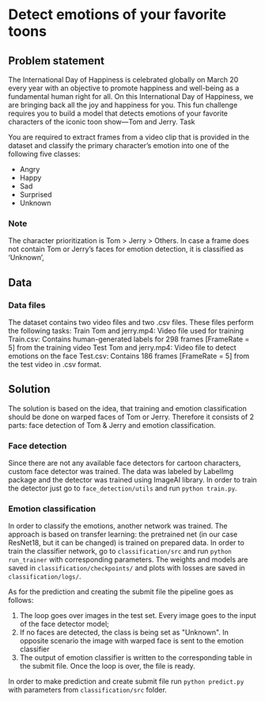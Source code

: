 # Detect emotions of your favorite toons
## Problem statement

The International Day of Happiness is celebrated globally on March 20 every year with an objective to promote happiness and well-being as a fundamental human right for all. On this International Day of Happiness, we are bringing back all the joy and happiness for you. This fun challenge requires you to build a model that detects emotions of your favorite characters of the iconic toon show—Tom and Jerry.
Task

You are required to extract frames from a video clip that is provided in the dataset and classify the primary character’s emotion into one of the following five classes:
* Angry
* Happy
* Sad
* Surprised
* Unknown

### Note
The character prioritization is Tom > Jerry > Others. In case a frame does not contain Tom or Jerry’s faces for emotion detection, it is classified as ‘Unknown’,

## Data

### Data files

The dataset contains two video files and two .csv files. These files perform the following tasks:
Train Tom and jerry.mp4: Video file used for training
Train.csv: Contains human-generated labels for 298 frames [FrameRate = 5] from the training video
Test Tom and jerry.mp4: Video file to detect emotions on the face
Test.csv: Contains 186 frames [FrameRate = 5] from the test video in .csv format.

## Solution
The solution is based on the idea, that training and emotion classification should be done on warped faces of Tom or Jerry. Therefore it consists of 2 parts: face detection of Tom & Jerry and emotion classification.

### Face detection
Since there are not any available face detectors for cartoon characters, custom face detector was trained. The data was labeled by LabelImg package and the detector was trained using ImageAI library. In order to train the detector just go to `face_detection/utils` and run `python train.py`.

### Emotion classification
In order to classify the emotions, another network was trained. The approach is based on transfer learning: the pretrained net (in our case ResNet18, but it can be changed) is trained on prepared data. In order to train the classifier network, go to `classification/src` and run `python run_trainer` with corresponding parameters. The weights and models are saved in `classification/checkpoints/` and plots with losses are saved in `classification/logs/`.

As for the prediction and creating the submit file the pipeline goes as follows:
1) The loop goes over images in the test set. Every image goes to the input of the face detector model;
2) If no faces are detected, the class is being set as "Unknown". In opposite scenario the image with warped face is sent to the emotion classifier
3) The output of emotion classifier is written to the corresponding table in the submit file. Once the loop is over, the file is ready.

In order to make prediction and create submit file run `python predict.py` with parameters from `classification/src` folder.
